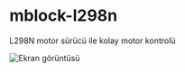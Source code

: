 # mblock-l298n
L298N motor sürücü ile kolay motor kontrolü

![Ekran görüntüsü](https://user-images.githubusercontent.com/4182925/53240622-40c05000-36b0-11e9-97c6-2bbab5da9697.jpg)
